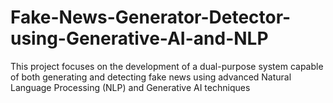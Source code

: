 # Fake-News-Generator-Detector-using-Generative-AI-and-NLP
This project focuses on the development of a dual-purpose system capable of both generating and detecting fake news using advanced Natural Language Processing (NLP) and Generative AI techniques
